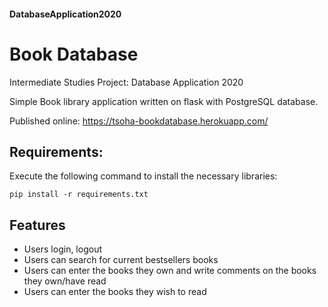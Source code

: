 #### DatabaseApplication2020
# Book Database
Intermediate Studies Project: Database Application 2020

Simple Book library application written on flask with PostgreSQL database.
 
Published online: https://tsoha-bookdatabase.herokuapp.com/


## Requirements:

Execute the following command to install the necessary libraries:<br />

`pip install -r requirements.txt`

## Features
* Users login, logout 
* Users can search for current bestsellers books
* Users can enter the books they own and write comments on the books they own/have read
* Users can enter the books they wish to read

  
